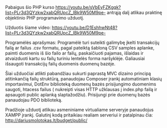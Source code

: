 Pabaigus šio PHP kurso https://youtu.be/sVbEyFZKgqk?list=PLr3d3QYzkw2xabQRUpcZ_IBk9W50M9pe- antrąją dalį atlikau praktinę objektinio PHP programavimo užduotį.

Užduotis šiame video:
https://youtu.be/D1EshhwNt48?list=PLr3d3QYzkw2xabQRUpcZ_IBk9W50M9pe-

Programėlės aprašymas:
Programėlė turi suteikti galimybę įkelti transakcijų failą ar failus .csv formatu, pagal pateiktą šabloną CSV samples aplanke, paimti duomenis iš šio failo ar failų, paskaičiuoti pajamas, išlaidas ir atvaizduoti kartu su failų turiniu lentelės forma naršyklėje. Galiausiai
išsaugoti transakcijų failų duomenis duomenų bazėje.

Šiai užduočiai atlikti pabandžiau sukurti paprastą MVC dizaino principą atitinkančią failų struktūrą, panaudojau Composer įrankį automatiniam klasių importavimui, DotEnv biblioteką duomenų bazės prisijungimo duomenims saugoti,
htacess failus ( nukreipti visas HTTP užklausas į index.php failą ir apsaugoti public aplanką slaptažodžiu). Prisijungi prie duomenų bazės panaudojau PDO biblioteką.

Pradžioje užduotį atlikau asmeniniame virtualiame serveryje panaudojus XAMPP įrankį. Galutinį kodą pritaikiau realiam serveriui ir patalpinau čia:
http://dariusmolotokas.lt/budget/public/
